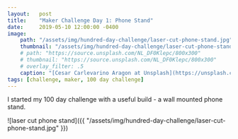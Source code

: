 ```yaml
---
layout:   post
title:    "Maker Challenge Day 1: Phone Stand"
date:     2019-05-10 12:00:00 -0400
image:
    path: "/assets/img/hundred-day-challenge/laser-cut-phone-stand.jpg"
    thumbnail: "/assets/img/hundred-day-challenge/laser-cut-phone-stand.jpg"
    # path: "https://source.unsplash.com/NL_DF0Klepc/800x300"
    # thumbnail: "https://source.unsplash.com/NL_DF0Klepc/800x300"
    # overlay_filter: .5
    caption: "[Cesar Carlevarino Aragon at Unsplash](https://unsplash.com/photos/NL_DF0Klepc)"
tags: [challenge, maker, 100 day challenge]
---
```

I started my 100 day challenge with a useful build - a wall mounted phone stand. 

![laser cut phone stand]({{ "/assets/img/hundred-day-challenge/laser-cut-phone-stand.jpg" }})